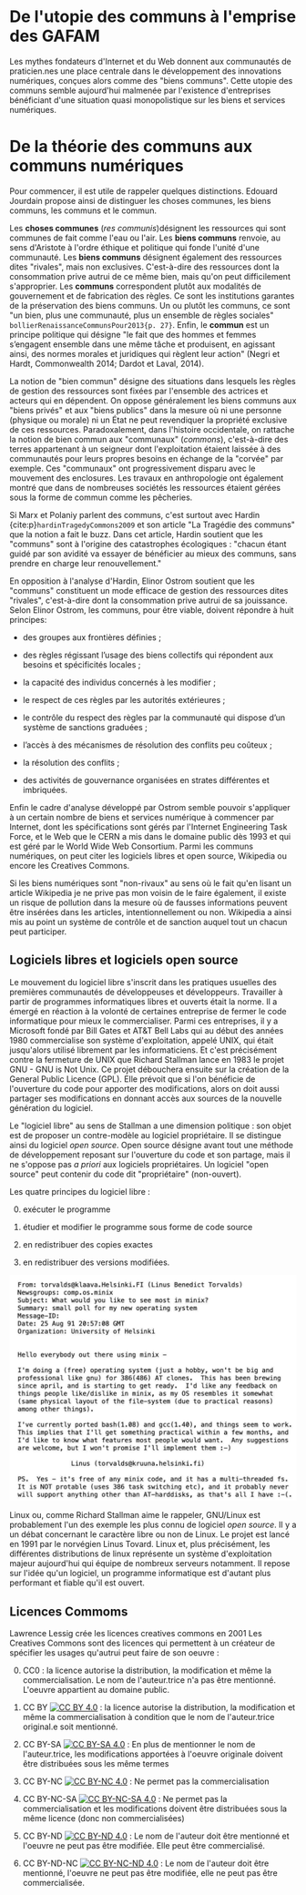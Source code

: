 # De l'utopie des communs à l'emprise des GAFAM

Les mythes fondateurs d'Internet et du Web donnent aux communautés de praticien.nes une place centrale dans le développement des innovations numériques, conçues alors comme des "biens communs". Cette utopie des communs semble aujourd'hui malmenée par l'existence d'entreprises bénéficiant d'une situation quasi monopolistique sur les biens et services numériques.

# De la théorie des communs aux communs numériques

Pour commencer, il est utile de rappeler quelques distinctions. Edouard Jourdain propose ainsi de distinguer les choses communes, les biens communs, les communs et le commun.

Les __choses communes__ (_res communis_)désignent les ressources qui sont communes de fait comme l'eau ou l'air. Les __biens communs__ renvoie, au sens d'Aristote à l'ordre éthique et politique qui fonde l'unité d'une communauté. Les __biens communs__ désignent également des ressources dites "rivales", mais non exclusives. C'est-à-dire des ressources dont la consommation prive autrui de ce même bien, mais qu'on peut difficilement s'approprier. Les __communs__ correspondent plutôt aux modalités de gouvernement et de fabrication des règles. Ce sont les institutions garantes de la préservation des biens communs. Un ou plutôt les communs, ce sont "un bien, plus une communauté, plus un ensemble de règles sociales" `bollierRenaissanceCommunsPour2013{p. 27}`. Enfin, le __commun__ est un principe politique qui désigne "le fait que des hommes et femmes s’engagent ensemble dans une même tâche et produisent, en agissant ainsi, des normes morales et juridiques qui règlent leur action"
(Negri et Hardt, Commonwealth 2014; Dardot et Laval, 2014).


La notion de "bien commun" désigne des situations dans lesquels les règles de gestion des ressources sont fixées par l'ensemble des actrices et acteurs qui en dépendent. On oppose généralement les biens communs aux "biens privés" et aux "biens publics" dans la mesure où ni une personne (physique ou morale) ni un État ne peut revendiquer la propriété exclusive de ces ressources. Paradoxalement, dans l'histoire occidentale, on rattache la notion de bien commun aux "communaux" (_commons_), c'est-à-dire des terres appartenant à un seigneur dont l'exploitation étaient laissée à des communautés pour leurs propres besoins en échange de la "corvée" par exemple. Ces "communaux" ont progressivement disparu avec le mouvement des enclosures. Les travaux en anthropologie ont également montré que dans de nombreuses sociétés les ressources étaient gérées sous la forme de commun comme les pêcheries.

Si Marx et Polaniy parlent des communs, c'est surtout avec Hardin {cite:p}`hardinTragedyCommons2009` et son article "La Tragédie des communs" que la notion a fait le buzz. Dans cet article, Hardin soutient que les "communs" sont à l'origine des catastrophes écologiques : "chacun étant guidé par son avidité va essayer de bénéficier au mieux des communs, sans prendre en charge leur renouvellement."

En opposition à l'analyse d'Hardin, Elinor Ostrom soutient que les "communs" constituent un mode efficace de gestion des ressources dites "rivales", c'est-à-dire dont la consommation prive autrui de sa jouissance. Selon Elinor Ostrom, les communs, pour être viable, doivent répondre à huit principes:

- des groupes aux frontières définies ;

- des règles régissant l’usage des biens collectifs qui répondent aux besoins et spécificités locales ;

- la capacité des individus concernés à les modifier ;

- le respect de ces règles par les autorités extérieures ;

- le contrôle du respect des règles par la communauté qui dispose d’un système de sanctions graduées ;

- l’accès à des mécanismes de résolution des conflits peu coûteux ;

- la résolution des conflits ;

- des activités de gouvernance organisées en strates différentes et imbriquées.



Enfin le cadre d'analyse développé par Ostrom semble pouvoir s'appliquer à un certain nombre de biens et services numérique à commencer par Internet, dont les spécifications sont gérés par l'Internet Engineering Task Force, et le Web que le CERN a mis dans le domaine public dès 1993 et qui est géré par le World Wide Web Consortium. Parmi les communs numériques, on peut citer les logiciels libres et open source, Wikipedia ou encore les Creatives Commons.

Si les biens numériques sont "non-rivaux" au sens où le fait qu'en lisant un article Wikipedia je ne prive pas mon voisin de le faire également, il existe un risque de pollution dans la mesure où de fausses informations peuvent être insérées dans les articles, intentionnellement ou non. Wikipedia a ainsi mis au point un système de contrôle et de sanction auquel tout un chacun peut participer.

## Logiciels libres et logiciels open source

Le mouvement du logiciel libre s'inscrit dans les pratiques usuelles des premières communautés de développeuses et développeurs. Travailler à partir de programmes informatiques libres et ouverts était la norme. Il a émergé en réaction à la volonté de certaines entreprise de fermer le code informatique pour mieux le commercialiser. Parmi ces entreprises, il y a Microsoft fondé par Bill Gates et AT&T Bell Labs qui au début des années 1980 commercialise son système d'exploitation, appelé UNIX, qui était jusqu'alors utilisé librement par les informaticiens. Et c'est précisément contre la fermeture de UNIX que Richard Stallman lance en 1983 le projet GNU - GNU is Not Unix. Ce projet débouchera ensuite sur la création de la General Public Licence (GPL). Elle prévoit que si l'on bénéficie de l'ouverture du code pour apporter des modifications, alors on doit aussi partager ses modifications en donnant accès aux sources de la nouvelle génération du logiciel.

Le "logiciel libre" au sens de Stallman a une dimension politique : son objet est de proposer un contre-modèle au logiciel propriétaire. Il se distingue ainsi du logiciel _open source_. Open source désigne avant tout une méthode de développement reposant sur l'ouverture du code et son partage, mais il ne s'oppose pas _a priori_ aux logiciels propriétaires. Un logiciel "open source" peut contenir du code dit "propriétaire" (non-ouvert).

Les quatre principes du logiciel libre :

0. exécuter le programme

1. étudier et modifier le programme sous forme de code source

2. en redistribuer des copies exactes

3. en redistribuer des versions modifiées.

![Un petit hobby](images/mail_linus.jpg)

Linux ou, comme Richard Stallman aime le rappeler, GNU/Linux est probablement l'un des exemple les plus connu de logiciel _open source_. Il y a un débat concernant le caractère libre ou non de Linux. Le projet est lancé en 1991 par le norvégien Linus Tovard. Linux et, plus précisément, les différentes distributions de linux représente un système d'exploitation majeur aujourd'hui qui équipe de nombreux serveurs notamment. Il repose sur l'idée qu'un logiciel, un programme informatique est d'autant plus performant et fiable qu'il est ouvert.


## Licences Commoms

Lawrence Lessig crée les licences creatives commons en 2001 Les Creatives Commons sont des licences qui permettent à un créateur de spécifier les usages qu'autrui peut faire de son oeuvre :

0. CC0 : la licence autorise la distribution, la modification et même la commercialisation. Le nom de l'auteur.trice n'a pas être mentionné. L'oeuvre appartient au domaine public.

1. CC BY [![CC BY 4.0][cc-by-image]][cc-by] : la licence autorise la distribution, la modification et même la commercialisation à condition que le nom de l'auteur.trice original.e soit mentionné.

2. CC BY-SA  [![CC BY-SA 4.0][cc-by-sa-image]][cc-by-sa] : En plus de mentionner le nom de l'auteur.trice, les modifications apportées à l'oeuvre originale doivent être distribuées sous les même termes

3. CC BY-NC [![CC BY-NC 4.0][cc-by-nc-image]][cc-by-nc] : Ne permet pas la commercialisation

4. CC BY-NC-SA [![CC BY-NC-SA 4.0][cc-by-nc-sa-image]][cc-by-nc-sa] : Ne permet pas la commercialisation et les modifications doivent être distribuées sous la même licence (donc non commercialisées)

5. CC BY-ND [![CC BY-ND 4.0][cc-by-nd-image]][cc-by-nd] : Le nom de l'auteur doit être mentionné et l'oeuvre ne peut pas être modifiée. Elle peut être commercialisé.

6. CC BY-ND-NC [![CC BY-NC-ND 4.0][cc-by-nc-nd-image]][cc-by-nc-nd] : Le nom de l'auteur doit être mentionné, l'oeuvre ne peut pas être modifiée, elle ne peut pas être commercialisée.



[cc-by]: https://creativecommons.org/licenses/by/4.0/
[cc-by-image]: https://licensebuttons.net/i/l/by/transparent/00/00/00/88x31.png

[cc-by-sa]: https://creativecommons.org/licenses/by-sa/4.0/
[cc-by-sa-image]: https://licensebuttons.net/i/l/by-sa/transparent/00/00/00/88x31.png

[cc-by-nc]: https://creativecommons.org/licenses/by-nc/4.0/
[cc-by-nc-image]: https://licensebuttons.net/i/l/by-nc/transparent/00/00/00/88x31.png

[cc-by-nc-sa]: https://creativecommons.org/licenses/by-nc-sa/4.0/
[cc-by-nc-sa-image]: https://licensebuttons.net/i/l/by-nc-sa/transparent/00/00/00/88x31.png

[cc-by-nd]: https://creativecommons.org/licenses/by-nd/4.0/
[cc-by-nd-image]: https://licensebuttons.net/i/l/by-nd/transparent/00/00/00/88x31.png


[cc-by-nc-nd]: https://creativecommons.org/licenses/by-nc-nd/4.0/
[cc-by-nc-nd-image]: https://licensebuttons.net/i/l/by-nc-nd/transparent/00/00/00/88x31.png
